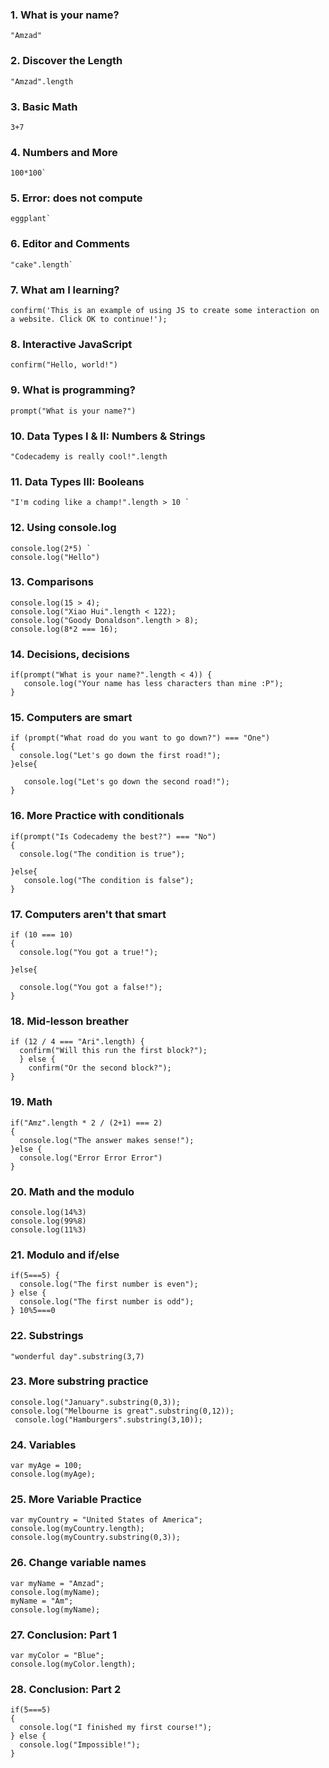 ### 1. What is your name?
    "Amzad"
### 2. Discover the Length
    "Amzad".length
### 3. Basic Math
    3+7
### 4. Numbers and More
    100*100`
### 5. Error: does not compute
    eggplant`
### 6. Editor and Comments
    "cake".length`
### 7. What am I learning?
    confirm('This is an example of using JS to create some interaction on a website. Click OK to continue!');
### 8. Interactive JavaScript
    confirm("Hello, world!")   
### 9. What is programming?
    prompt("What is your name?")
### 10. Data Types I & II: Numbers & Strings
    "Codecademy is really cool!".length
### 11. Data Types III: Booleans
    "I'm coding like a champ!".length > 10 `
### 12. Using console.log
    console.log(2*5) `
    console.log("Hello")
### 13. Comparisons
    console.log(15 > 4);
    console.log("Xiao Hui".length < 122);
    console.log("Goody Donaldson".length > 8);
    console.log(8*2 === 16);
### 14. Decisions, decisions

    if(prompt("What is your name?".length < 4)) {
       console.log("Your name has less characters than mine :P");
    }
### 15. Computers are smart

    if (prompt("What road do you want to go down?") === "One") 
    {
      console.log("Let's go down the first road!");
    }else{
    
       console.log("Let's go down the second road!");
    }
### 16. More Practice with conditionals

    if(prompt("Is Codecademy the best?") === "No")
    {
      console.log("The condition is true");
      
    }else{
       console.log("The condition is false");
    }
### 17. Computers aren't that smart

    if (10 === 10)
    {
      console.log("You got a true!");
      
    }else{
    
      console.log("You got a false!");
    }
### 18. Mid-lesson breather
    if (12 / 4 === "Ari".length) {
      confirm("Will this run the first block?");
      } else {
        confirm("Or the second block?");
    }
### 19. Math
    if("Amz".length * 2 / (2+1) === 2)
    {
      console.log("The answer makes sense!");
    }else {
      console.log("Error Error Error")
    }
### 20. Math and the modulo
    console.log(14%3)
    console.log(99%8)
    console.log(11%3)
### 21. Modulo and if/else
    if(5===5) {
      console.log("The first number is even");
    } else {
      console.log("The first number is odd");
    } 10%5===0
### 22. Substrings
    "wonderful day".substring(3,7)
### 23. More substring practice
    console.log("January".substring(0,3));
    console.log("Melbourne is great".substring(0,12));
     console.log("Hamburgers".substring(3,10));
### 24. Variables
    var myAge = 100;
    console.log(myAge);
### 25. More Variable Practice
    var myCountry = "United States of America";
    console.log(myCountry.length);
    console.log(myCountry.substring(0,3));
### 26. Change variable names
    var myName = "Amzad";
    console.log(myName);
    myName = "Am";
    console.log(myName);
### 27. Conclusion: Part 1
    var myColor = "Blue";
    console.log(myColor.length);
### 28. Conclusion: Part 2
    if(5===5)
    {
      console.log("I finished my first course!");   
    } else {
      console.log("Impossible!");
    }

